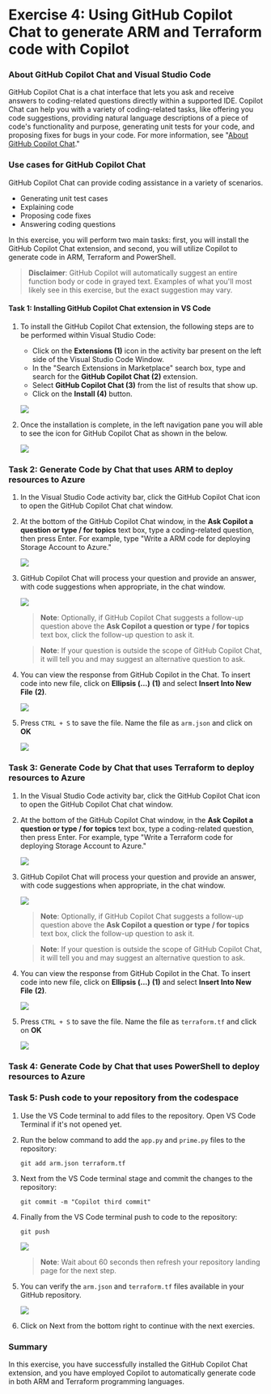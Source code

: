 # Exercise 4: Using GitHub Copilot Chat to generate ARM and Terraform code with Copilot

### About GitHub Copilot Chat and Visual Studio Code

GitHub Copilot Chat is a chat interface that lets you ask and receive answers to coding-related questions directly within a supported IDE. Copilot Chat can help you with a variety of coding-related tasks, like offering you code suggestions, providing natural language descriptions of a piece of code's functionality and purpose, generating unit tests for your code, and proposing fixes for bugs in your code. For more information, see "[About GitHub Copilot Chat](https://docs.github.com/en/copilot/github-copilot-chat/about-github-copilot-chat)."

### Use cases for GitHub Copilot Chat

GitHub Copilot Chat can provide coding assistance in a variety of scenarios.

 - Generating unit test cases
 - Explaining code
 - Proposing code fixes
 - Answering coding questions

In this exercise, you will perform two main tasks: first, you will install the GitHub Copilot Chat extension, and second, you will utilize Copilot to generate code in ARM, Terraform and PowerShell.

>**Disclaimer**: GitHub Copilot will automatically suggest an entire function body or code in grayed text. Examples of what you'll most likely see in this exercise, but the exact suggestion may vary.

#### Task 1: Installing GitHub Copilot Chat extension in VS Code

1. To install the GitHub Copilot Chat extension, the following steps are to be performed within Visual Studio Code:
    - Click on the **Extensions (1)** icon in the activity bar present on the left side of the Visual Studio Code Window.
    - In the "Search Extensions in Marketplace" search box, type and search for the **GitHub Copilot Chat (2)** extension.
    - Select **GitHub Copilot Chat (3)** from the list of results that show up.
    - Click on the **Install (4)** button.

   ![](../media/ghc-chat-extension.png)

1. Once the installation is complete, in the left navigation pane you will able to see the icon for GitHub Copilot Chat as shown in the below.

   ![](../media/git-chat-icon.png)

### Task 2: Generate Code by Chat that uses ARM to deploy resources to Azure

1. In the Visual Studio Code activity bar, click the GitHub Copilot Chat icon to open the GitHub Copilot Chat chat window.

1. At the bottom of the GitHub Copilot Chat window, in the **Ask Copilot a question or type / for topics** text box, type a coding-related question, then press Enter. For example, type "Write a ARM code for deploying Storage Account to Azure."

    ![](../media/create-arm.png)

1. GitHub Copilot Chat will process your question and provide an answer, with code suggestions when appropriate, in the chat window. 

    ![](../media/arm-result.png)

    >**Note**: Optionally, if GitHub Copilot Chat suggests a follow-up question above the **Ask Copilot a question or type / for topics** text box, click the follow-up question to ask it.

    >**Note**:  If your question is outside the scope of GitHub Copilot Chat, it will tell you and may suggest an alternative question to ask.
   
1. You can view the response from GitHub Copilot in the Chat. To insert code into new file, click on **Ellipsis (...)** **(1)** and select **Insert Into New File** **(2)**.

   ![](../media/arm-new-file.png)

1. Press `CTRL + S` to save the file. Name the file as `arm.json` and click on **OK**

   ![](../media/arm-save.png)

### Task 3: Generate Code by Chat that uses Terraform to deploy resources to Azure

1. In the Visual Studio Code activity bar, click the GitHub Copilot Chat icon to open the GitHub Copilot Chat chat window.

1. At the bottom of the GitHub Copilot Chat window, in the **Ask Copilot a question or type / for topics** text box, type a coding-related question, then press Enter. For example, type "Write a Terraform code for deploying Storage Account to Azure."

   ![](../media/create-terraform.png)

1. GitHub Copilot Chat will process your question and provide an answer, with code suggestions when appropriate, in the chat window. 

    ![](../media/terraform-result.png)

    >**Note**: Optionally, if GitHub Copilot Chat suggests a follow-up question above the **Ask Copilot a question or type / for topics** text box, click the follow-up question to ask it.

    >**Note**:  If your question is outside the scope of GitHub Copilot Chat, it will tell you and may suggest an alternative question to ask.
   
1. You can view the response from GitHub Copilot in the Chat. To insert code into new file, click on **Ellipsis (...)** **(1)** and select **Insert Into New File** **(2)**.

   ![](../media/terraform-new-file.png)

1. Press `CTRL + S` to save the file. Name the file as `terraform.tf` and click on **OK**

   ![](../media/terraform-save.png)

### Task 4: Generate Code by Chat that uses PowerShell to deploy resources to Azure



### Task 5: Push code to your repository from the codespace

1. Use the VS Code terminal to add files to the repository. Open VS Code Terminal if it's not opened yet.

1. Run the below command to add the `app.py` and `prime.py` files to the repository:

   ```
   git add arm.json terraform.tf
   ```

1. Next from the VS Code terminal stage and commit the changes to the repository:

   ```
   git commit -m "Copilot third commit"
   ```

1. Finally from the VS Code terminal push to code to the repository:

   ```
   git push
   ```

   ![](../media/ex-4-push4.png)

   >**Note**: Wait about 60 seconds then refresh your repository landing page for the next step.

1. You can verify the `arm.json` and `terraform.tf` files available in your GitHub repository.

   ![](../media/ex-4-github4.png)

1. Click on Next from the bottom right to continue with the next exercies.

### Summary

In this exercise, you have successfully installed the GitHub Copilot Chat extension, and you have employed Copilot to automatically generate code in both ARM and Terraform programming languages.
